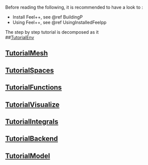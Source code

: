 Before reading the following, it is recommended to have a look to :

- Install Feel++, see @ref BuildingP
- Using Feel++, see @ref UsingInstalledFeelpp

The step by step tutorial is decomposed as it   
##[TutorialEnv](01-SettingUpEnvironment.md)
## [TutorialMesh](02-LoadingMesh.md)
## [TutorialSpaces](03-SpaceElements.md)
## [TutorialFunctions](03-UsingExpressions.md)
## [TutorialVisualize](05-VisualizingFunctions.md)
## [TutorialIntegrals](06-ComputingIntegrals.md)
## [TutorialBackend]()
## [TutorialModel]()
